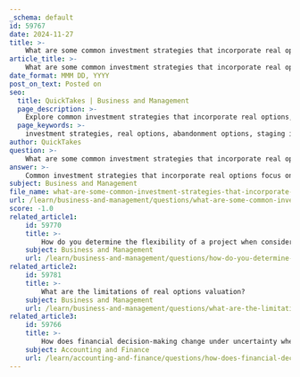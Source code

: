 ```yaml
---
_schema: default
id: 59767
date: 2024-11-27
title: >-
    What are some common investment strategies that incorporate real options?
article_title: >-
    What are some common investment strategies that incorporate real options?
date_format: MMM DD, YYYY
post_on_text: Posted on
seo:
  title: QuickTakes | Business and Management
  page_description: >-
    Explore common investment strategies that incorporate real options, focusing on managing uncertainty and providing flexibility in decision-making, including abandonment options, staging investments, and dynamic planning.
  page_keywords: >-
    investment strategies, real options, abandonment options, staging investments, flexible time horizon, dynamic planning, portfolio of real options, new technologies, market investment, uncertainty management
author: QuickTakes
question: >-
    What are some common investment strategies that incorporate real options?
answer: >-
    Common investment strategies that incorporate real options focus on managing uncertainty and providing flexibility in decision-making. Here are some notable strategies:\n\n1. **Abandonment Options**: This strategy allows firms to abandon a project if it becomes unprofitable, thereby minimizing losses. By incorporating abandonment options into their decision-making processes, firms can better manage risk and ensure that their investment strategies align with their overall business objectives.\n\n2. **Staging Investments**: Real options theory suggests that firms might benefit from staging their investments rather than committing all resources upfront. This approach allows companies to defer or break down investments into smaller, manageable phases, reducing potential financial losses while securing the option to expand or abandon the project as uncertainty decreases.\n\n3. **Flexible Time Horizon Investments**: This strategy involves selecting projects with flexible timelines, enabling investors to adjust their investment decisions based on changing market conditions. By allowing for a flexible time horizon, firms can optimize their project portfolio selection and increase their chances of achieving higher returns.\n\n4. **Dynamic Planning**: This approach emphasizes the importance of making small, incremental adjustments to investment portfolios over time. By continuously reassessing and adapting their strategies, firms can respond to market changes and mitigate risks effectively.\n\n5. **Portfolio of Real Options**: Companies can view their strategies as a portfolio of real options, plotting them in a two-dimensional "option space." This visualization helps firms optimally sequence and time their investments, allowing for better strategic decision-making under uncertainty.\n\n6. **Investment in New Technologies and Markets**: Real options logic has been applied to investments in new technologies and international markets, allowing firms to evaluate the potential benefits and risks associated with these ventures. This strategic application helps firms make informed decisions about entering new markets or adopting innovative technologies.\n\nThese strategies leverage the principles of real options to enhance financial decision-making in uncertain environments, ultimately aiming to protect investments and maximize potential returns.
subject: Business and Management
file_name: what-are-some-common-investment-strategies-that-incorporate-real-options.md
url: /learn/business-and-management/questions/what-are-some-common-investment-strategies-that-incorporate-real-options
score: -1.0
related_article1:
    id: 59770
    title: >-
        How do you determine the flexibility of a project when considering real options?
    subject: Business and Management
    url: /learn/business-and-management/questions/how-do-you-determine-the-flexibility-of-a-project-when-considering-real-options
related_article2:
    id: 59781
    title: >-
        What are the limitations of real options valuation?
    subject: Business and Management
    url: /learn/business-and-management/questions/what-are-the-limitations-of-real-options-valuation
related_article3:
    id: 59766
    title: >-
        How does financial decision-making change under uncertainty when using real options?
    subject: Accounting and Finance
    url: /learn/accounting-and-finance/questions/how-does-financial-decisionmaking-change-under-uncertainty-when-using-real-options
---
```


&nbsp;